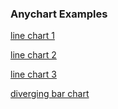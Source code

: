 ### Anychart Examples

[line chart 1](https://codepen.io/shacheeswadia/pen/gOvjVaK)

[line chart 2](https://codepen.io/shacheeswadia/pen/vYdaoyR)

[line chart 3](https://codepen.io/shacheeswadia/pen/wvyxVqZ)

[diverging bar chart](https://codepen.io/shacheeswadia/pen/jOVrqLQ)
